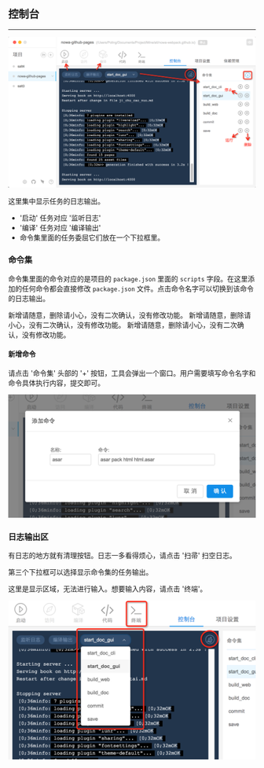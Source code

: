 ##  控制台

---

<img src="sc_operation_4.png" width="800">


这里集中显示任务的日志输出。

* '启动' 任务对应 '监听日志'
* '编译' 任务对应 '编译输出'
* 命令集里面的任务委屈它们放在一个下拉框里。

### 命令集

命令集里面的命令对应的是项目的 `package.json` 里面的 `scripts` 字段。在这里添加的任何命令都会直接修改 `package.json` 文件。点击命令名字可以切换到该命令的日志输出。

新增请随意，删除请小心，没有二次确认，没有修改功能。
新增请随意，删除请小心，没有二次确认，没有修改功能。
新增请随意，删除请小心，没有二次确认，没有修改功能。


#### 新增命令

请点击 '命令集' 头部的 '+' 按钮，工具会弹出一个窗口。用户需要填写命令名字和命令具体执行内容，提交即可。

<img src="sc_operation_5.png" width="600">


### 日志输出区

有日志的地方就有清理按钮。日志一多看得烦心，请点击 '扫帚' 扫空日志。

第三个下拉框可以选择显示命令集的任务输出。

这里是显示区域，无法进行输入。想要输入内容，请点击 '终端'。

<img src="sc_operation_6.png" width="600">



